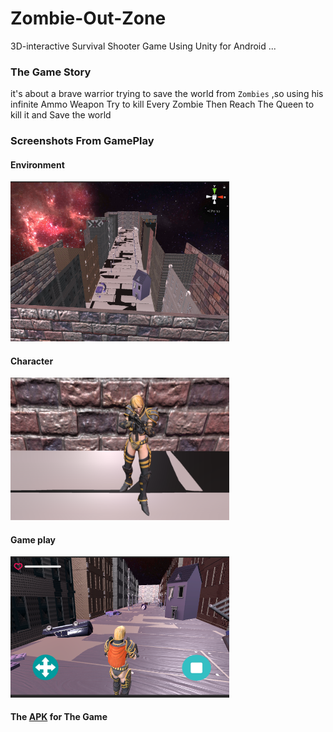 # Zombie-Out-Zone
3D-interactive Survival Shooter Game Using Unity for Android ...

### The Game Story
it's about a brave warrior trying to save the world from `Zombies`
,so using his infinite Ammo Weapon Try to kill Every Zombie Then Reach The Queen to kill it and Save the world

### Screenshots From GamePlay
#### Environment

<img src="https://github.com/MeGaCrazy/Zombie-Out-Zone/blob/master/gfimgs/31369773_2099216010358498_2204123000935022592_n.png" alt="" width="350"/>

#### Character

<img src="https://github.com/MeGaCrazy/Zombie-Out-Zone/blob/master/gfimgs/31282783_2099350003678432_5677724608128614400_n.png" alt="" width="350"/>

#### Game play

<img src="https://github.com/MeGaCrazy/Zombie-Out-Zone/blob/master/gfimgs/31520605_2100196933593739_6377368853592145920_n.png" alt="" width="350"/>

#### The [APK](https://drive.google.com/drive/folders/1ww91WYR66aaaNmIw1B0d2LXv_19EWvMy?usp=sharing) for The Game
